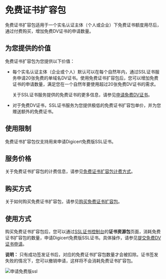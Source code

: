 # 免费证书扩容包

免费证书扩容包适用于一个实名认证主体（个人或企业）下免费证书额度用尽后，通过付费购买，增加免费DV证书的申请数量。

## 为您提供的价值

免费证书扩容包为您提供以下价值：

-   每个实名认证主体（企业或个人）默认可以在每个自然年内，通过SSL证书服务申请20张免费的单域名DV证书。使用免费证书扩容包后，您可以增加免费证书的申请数量，满足您在一个自然年要使用超过20张免费DV证书的需求。

    关于SSL证书服务提供的免费证书的更多信息，请参见[申请免费DV证书](/cn.zh-CN/证书申请/申请免费DV证书.md)。

-   对于免费DV证书，SSL证书服务为您提供极低的免费证书扩容包单价，并为您赠送额外的免费证书。

## 使用限制

免费证书扩容包仅支持用来申请Digicert免费版SSL证书。

## 服务价格

关于免费证书扩容包的计费信息，请参见[免费证书扩容包计费方式](/cn.zh-CN/计量计费/计费方式.md)。

## 购买方式

关于如何购买免费证书扩容包，请参见[购买免费证书扩容包](/cn.zh-CN/证书资源包/购买证书资源包.md)。

## 使用方式

购买免费证书扩容包后，您可以通过[SSL证书控制台](https://yundunnext.console.aliyun.com/?p=cas)的**证书资源包**页面，消耗免费证书扩容包的数量，申请Digicert免费版SSL证书。具体操作，请参见[提交免费DV证书申请](/cn.zh-CN/证书申请/申请免费DV证书.md)。

**说明：** 只有成功签发证书后，对应的免费证书扩容包数量才会被扣除。证书签发失败的情况下，您可以撤销申请，这样将不会消耗免费证书扩容包。

![申请免费版ssl](https://static-aliyun-doc.oss-accelerate.aliyuncs.com/assets/img/zh-CN/8028800161/p211222.png)

